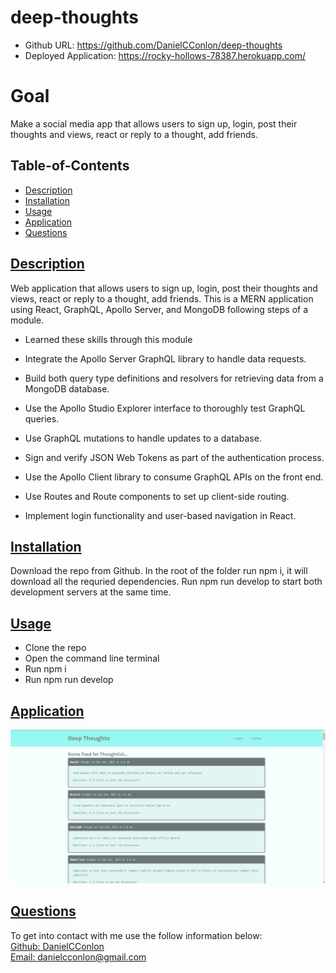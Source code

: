 # deep-thoughts

- Github URL: https://github.com/DanielCConlon/deep-thoughts
- Deployed Application: https://rocky-hollows-78387.herokuapp.com/

# Goal

Make a social media app that allows users to sign up, login, post their thoughts and views, react or reply to a thought, add friends.

## Table-of-Contents

- [Description](#description)
- [Installation](#installation)
- [Usage](#usage)
- [Application](#application)
- [Questions](#questions)

## [Description](#table-of-contents)

Web application that allows users to sign up, login, post their thoughts and views, react or reply to a thought, add friends. This is a MERN application using React, GraphQL, Apollo Server, and MongoDB following steps of a module.

- Learned these skills through this module

- Integrate the Apollo Server GraphQL library to handle data requests.

- Build both query type definitions and resolvers for retrieving data from a MongoDB database.

- Use the Apollo Studio Explorer interface to thoroughly test GraphQL queries.

- Use GraphQL mutations to handle updates to a database.

- Sign and verify JSON Web Tokens as part of the authentication process.

- Use the Apollo Client library to consume GraphQL APIs on the front end.

- Use Routes and Route components to set up client-side routing.

- Implement login functionality and user-based navigation in React.

## [Installation](#table-of-contents)

Download the repo from Github. In the root of the folder run npm i, it will download all the requried dependencies. Run npm run develop to start both development servers at the same time.

## [Usage](#table-of-contents)

- Clone the repo
- Open the command line terminal
- Run npm i
- Run npm run develop

## [Application](#table-of-contents)

![Website image](./client/public/deep-thoughts.PNG)

## [Questions](#table-of-contents)

To get into contact with me use the follow information below:
<br />
[Github: DanielCConlon](https://github.com/DanielCConlon)
<br />
[Email: danielcconlon@gmail.com](danielcconlon@gmail.com)
